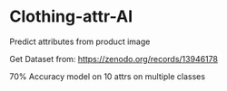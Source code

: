 # Clothing-attr-AI
Predict attributes from product image

Get Dataset from: https://zenodo.org/records/13946178

70% Accuracy model on 10 attrs on multiple classes
